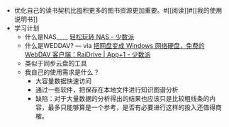 - 优化自己的读书契机比囤积更多的图书资源更加重要。#[[阅读]]#[[我的使用说明书]]
- 学习计划
    - 什么是NAS____  [轻松玩转 NAS - 少数派](https://sspai.com/column/174) 
    - 什么是WEDDAV? — via [把网盘变成 Windows 网络硬盘，免费的 WebDAV 客户端：RaiDrive | App+1 - 少数派](https://sspai.com/post/47830) 
    - 类似于同步云盘的工具
    - 我自己的使用需求是什么？
        - 大容量数据快速访问
        - 通过一些软件，把保存在本地文件进行知识图谱分析
        - 缺陷：对于大量数据的分析得出的结果也应该只是比较粗线条的内容，最多只能够算是一个参考，是否有必要进行这样的投入还值得商榷。
